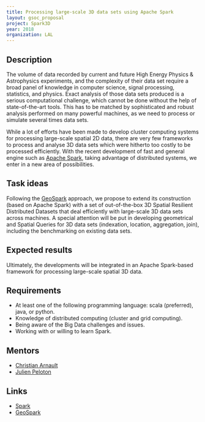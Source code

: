 ```yaml
---
title: Processing large-scale 3D data sets using Apache Spark
layout: gsoc_proposal
project: Spark3D
year: 2018
organization: LAL
---
```


## Description

The volume of data recorded by current and future High Energy Physics & Astrophysics experiments, and the complexity of their data set require a broad panel of knowledge in computer science, signal processing, statistics, and physics.
Exact analysis of those data sets produced is a serious computational challenge, which cannot be done without the help of state-of-the-art tools.
This has to be matched by sophisticated and robust analysis performed on many powerful machines, as we need to process or simulate several times data sets.

While a lot of efforts have been made to develop cluster computing systems for processing large-scale spatial 2D data, there are very few frameworks to process and analyse 3D data sets which were hitherto too costly to be processed efficiently.
With the recent development of fast and general engine such as [Apache Spark](http://spark.apache.org), taking advantage of distributed systems, we enter in a new area of possibilities.

## Task ideas

Following the [GeoSpark](http://geospark.datasyslab.org) approach, we propose to extend its
construction (based on Apache Spark) with a set of out-of-the-box 3D Spatial Resilient Distributed Datasets that deal efficiently with large-scale 3D data sets across machines.
A special attention will be put in developing geometrical and Spatial Queries for 3D data sets (indexation, location, aggregation, join), including the benchmarking on existing data sets.

## Expected results

Ultimately, the developments will be integrated in an Apache Spark-based framework for processing large-scale spatial 3D data.

## Requirements

  * At least one of the following programming language: scala (preferred), java, or python.
  * Knowledge of distributed computing (cluster and grid computing).
  * Being aware of the Big Data challenges and issues.
  * Working with or willing to learn Spark.

## Mentors
  * [Christian Arnault](mailto:arnault@lal.in2p3.fr)
  * [Julien Peloton](mailto:peloton@lal.in2p3.fr)

## Links
  * [Spark](http://spark.apache.org)
  * [GeoSpark](http://geospark.datasyslab.org)
